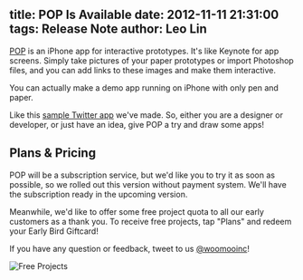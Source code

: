 title: POP Is Available
date: 2012-11-11 21:31:00
tags: Release Note
author: Leo Lin
---

[POP](https://popapp.in/) is an iPhone app for interactive prototypes. It's like Keynote for app screens. Simply take pictures of your paper prototypes or import Photoshop files, and you can add links to these images and make them interactive.

You can actually make a demo app running on iPhone with only pen and paper.

Like this [sample Twitter app](https://popapp.in/w#!/projects/509f4907f24f5ec734000001/preview) we've made. So, either you are a designer or developer, or just have an idea, give POP a try and draw some apps!

## Plans & Pricing

POP will be a subscription service, but we'd like you to try it as soon as possible, so we rolled out this version without payment system. We'll have the subscription ready in the upcoming version.

Meanwhile, we'd like to offer some free project quota to all our early customers as a thank you. To receive free projects, tap "Plans" and redeem your Early Bird Giftcard!

If you have any question or feedback, tweet to us [@woomooinc](https://twitter.com/woomooinc)!

![Free Projects](/img/posts/pop-is-available/free-projects.png)
